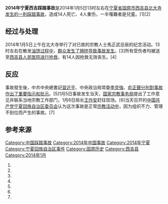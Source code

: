 **2014年宁夏西吉踩踏事故**是2014年1月5日13时左右在[宁夏省](https://zh.wikipedia.org/wiki/宁夏省 "wikilink")[固原市](../Page/固原市.md "wikilink")[西吉县](https://zh.wikipedia.org/wiki/西吉县 "wikilink")[北大寺发生的一則踩踏事故](../Page/西吉北大寺.md "wikilink")，造成14人死亡、4人重伤，一半罹難者是兒童。\[1\]\[2\]

## 经过与处理

2014年1月5日上午在北大寺举行了对已故的宗教人士馬正武忌辰的纪念活动。13时左右在散发[油饼过程中](https://zh.wikipedia.org/wiki/油饼 "wikilink")，[群众发生了拥挤导致事故发生](https://zh.wikipedia.org/wiki/群众 "wikilink")。\[3\]所有受伤者均被送至[西吉县人民医院进行抢救](https://zh.wikipedia.org/wiki/西吉县人民医院 "wikilink")，有14人因抢救无效丧生。\[4\]

## 反应

事故發生後，中共中央總書記[習近平](../Page/习近平.md "wikilink")、中央政治局常委[李克強](../Page/李克强.md "wikilink")、[俞正聲分別對事故作出了重要指示和批示](../Page/俞正声.md "wikilink")。\[5\]1月5日事故发生当天，[国家宗教事务局](../Page/国家宗教事务局.md "wikilink")提出了工作意见并联系当地宗教工作部门，1月6日局长[王作安](../Page/王作安.md "wikilink")赶往现场。\[6\]当天召开的[中国共产党宁夏回族自治区委员会](../Page/中国共产党宁夏回族自治区委员会.md "wikilink")认为这次事故是正常[宗教活动中](https://zh.wikipedia.org/wiki/宗教活动 "wikilink")，因为组织不力、管理不到位而产生的事故。\[7\]

## 参考来源

[Category:中国踩踏事故](https://zh.wikipedia.org/wiki/Category:中国踩踏事故 "wikilink")
[Category:2014年中国事故](https://zh.wikipedia.org/wiki/Category:2014年中国事故 "wikilink")
[Category:2014年宁夏](https://zh.wikipedia.org/wiki/Category:2014年宁夏 "wikilink")
[Category:宁夏回族自治区事件](https://zh.wikipedia.org/wiki/Category:宁夏回族自治区事件 "wikilink")
[Category:固原历史](https://zh.wikipedia.org/wiki/Category:固原历史 "wikilink")
[Category:西吉县](https://zh.wikipedia.org/wiki/Category:西吉县 "wikilink")
[Category:2014年1月](https://zh.wikipedia.org/wiki/Category:2014年1月 "wikilink")

1.

2.

3.
4.
5.

6.

7.
